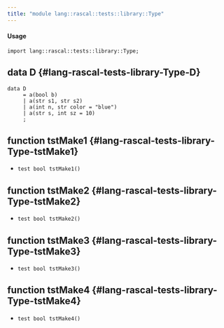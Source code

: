 ```yaml
---
title: "module lang::rascal::tests::library::Type"
---
```


#### Usage

`import lang::rascal::tests::library::Type;`


## data D {#lang-rascal-tests-library-Type-D}

```rascal
data D  
     = a(bool b)
     | a(str s1, str s2)
     | a(int n, str color = "blue")
     | a(str s, int sz = 10)
     ;
```

## function tstMake1 {#lang-rascal-tests-library-Type-tstMake1}

* ``test bool tstMake1()``

## function tstMake2 {#lang-rascal-tests-library-Type-tstMake2}

* ``test bool tstMake2()``

## function tstMake3 {#lang-rascal-tests-library-Type-tstMake3}

* ``test bool tstMake3()``

## function tstMake4 {#lang-rascal-tests-library-Type-tstMake4}

* ``test bool tstMake4()``

